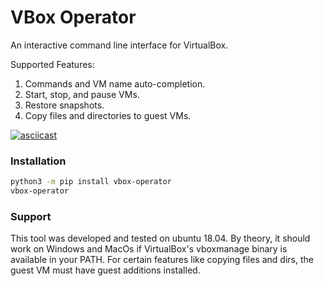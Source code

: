 # VBox Operator
An interactive command line interface for VirtualBox.

Supported Features:
1. Commands and VM name auto-completion.
2. Start, stop, and pause VMs.
3. Restore snapshots.
4. Copy files and directories to guest VMs.

[![asciicast](https://asciinema.org/a/eL4W80xzruLS1nVz2B359xfoo.svg)](https://asciinema.org/a/eL4W80xzruLS1nVz2B359xfoo)

### Installation

``` bash
python3 -m pip install vbox-operator
vbox-operator
```

### Support
This tool was developed and tested on ubuntu 18.04. By theory, it should work on Windows and MacOs if VirtualBox's vboxmanage binary is available in your PATH. For certain features like copying files and dirs, the guest VM must have guest additions installed.

